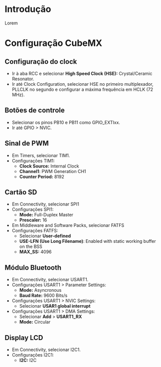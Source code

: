 # Introdução 

Lorem

# Configuração CubeMX

## Configuração do clock

- Ir à aba RCC e selecionar **High Speed Clock (HSE):** Crystal/Ceramic Resonator.
- Ir até Clock Configuration, selecionar HSE no primeiro multiplexador, PLLCLK no segundo e configurar a máxima frequência em HCLK (72 MHz).

## Botões de controle

- Selecionar os pinos PB10 e PB11 como GPIO_EXTIxx.
- Ir até GPIO > NVIC.

## Sinal de PWM

- Em Timers, selecionar TIM1.
- Configurações TIM1:
    - **Clock Source:** Internal Clock
    - **Channel1**: PWM Generation CH1
    - **Counter Period:** 8192

## Cartão SD

- Em Connectivity, selecionar SPI1
- Configurações SPI1:
    - **Mode:** Full-Duplex Master
    - **Prescaler:** 16 
- Em Middleware and Software Packs, selecionar FATFS
- Configurações FATFS:
    - Selecionar **User-defined** 
    - **USE-LFN (Use Long Filename)**: Enabled with static working buffer on the BSS
    - **MAX_SS:** 4096 

## Módulo Bluetooth

- Em Connectivity, selecionar USART1.
- Configurações USART1 > Parameter Settings:
    - **Mode:** Asyncronous
    - **Baud Rate:** 9600 Bits/s 
- Configurações USART1 > NVIC Settings:
    - Selecionar **USAR1 global interrupt** 
- Configurações USART1 > DMA Settings:
    - Selecionar **Add** > **USART1_RX**
    - **Mode:** Circular 

## Display LCD

- Em Connectivity, selecionar I2C1.
- Configurações I2C1:
    - **I2C:** I2C


